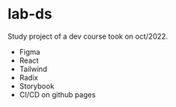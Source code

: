 # lab-ds

Study project of a dev course took on oct/2022.

 - Figma
 - React
 - Tailwind
 - Radix
 - Storybook
 - CI/CD on github pages
